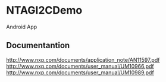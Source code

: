 # NTAGI2CDemo
Android App


## Documentantion 

http://www.nxp.com/documents/application_note/AN11597.pdf
http://www.nxp.com/documents/user_manual/UM10966.pdf
http://www.nxp.com/documents/user_manual/UM10989.pdf
